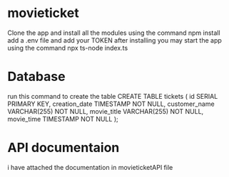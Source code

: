 # movieticket

Clone the app and install all the modules using the command npm install add a .env file and add your TOKEN after installing you may start the app using the command npx ts-node index.ts

# Database 
run this command to create the table
CREATE TABLE tickets (
  id SERIAL PRIMARY KEY,
  creation_date TIMESTAMP NOT NULL,
  customer_name VARCHAR(255) NOT NULL,
  movie_title VARCHAR(255) NOT NULL,
  movie_time TIMESTAMP NOT NULL
);

# API documentaion
i have attached the documentation in movieticketAPI file